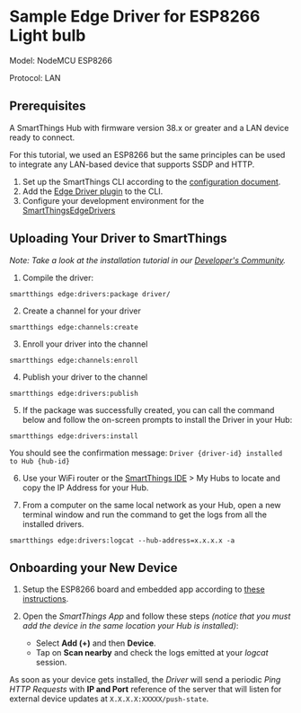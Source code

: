 # Sample Edge Driver for ESP8266 Light bulb

Model: NodeMCU ESP8266

Protocol: LAN

## Prerequisites

A SmartThings Hub with firmware version 38.x or greater and a LAN device ready to connect.

For this tutorial, we used an ESP8266 but the same principles can be used to integrate any LAN-based device that supports SSDP and HTTP.

1. Set up the SmartThings CLI according to the [configuration document](https://github.com/SmartThingsCommunity/smartthings-cli/blob/master/packages/cli/doc/configuration.md).
2. Add the [Edge Driver plugin](https://github.com/SmartThingsCommunity/edge-alpha-cli-plugin#set-up) to the CLI.
3. Configure your development environment for the [SmartThingsEdgeDrivers](https://github.com/SmartThingsCommunity/SmartThingsEdgeDriversBeta)

## Uploading Your Driver to SmartThings

_Note: Take a look at the installation tutorial in our [Developer's Community](https://community.smartthings.com/t/creating-drivers-for-zwave-devices-with-smartthings-edge/229503)._

1. Compile the driver:

```
smartthings edge:drivers:package driver/
```

2. Create a channel for your driver

```
smartthings edge:channels:create
```

3. Enroll your driver into the channel

```
smartthings edge:channels:enroll
```

4. Publish your driver to the channel

```
smartthings edge:drivers:publish
```

5. If the package was successfully created, you can call the command below and follow the on-screen prompts to install the Driver in your Hub:

```
smartthings edge:drivers:install
```

You should see the confirmation message: `Driver {driver-id} installed to Hub {hub-id}`

6. Use your WiFi router or the [SmartThings IDE](https://account.smartthings.com/login) > My Hubs to locate and copy the IP Address for your Hub.

7. From a computer on the same local network as your Hub, open a new terminal window and run the command to get the logs from all the installed drivers.

```
smartthings edge:drivers:logcat --hub-address=x.x.x.x -a
```

## Onboarding your New Device

1. Setup the ESP8266 board and embedded app according to [these instructions](./app).
2. Open the _SmartThings App_ and follow these steps _(notice that you must add the device in the same location your Hub is installed)_:

   - Select **Add (+)** and then **Device**.
   - Tap on **Scan nearby** and check the logs emitted at your _logcat_ session.

As soon as your device gets installed, the _Driver_ will send a
periodic _Ping HTTP Requests_ with **IP and Port** reference of the server that will
listen for external device updates at `X.X.X.X:XXXXX/push-state`.
